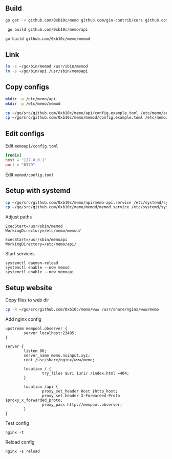 ## Build
```bash
go get -v github.com/0xb10c/memo github.com/gin-contrib/cors github.com/gin-contrib/gzip github.com/gin-gonic/gin github.com/json-iterator/go
```

```bash
 go build github.com/0xb10c/memo/api
```

```bash
go build github.com/0xb10c/memo/memod
```

## Link
```bash
ln -s ~/go/bin/memod /usr/sbin/memod
ln -s ~/go/bin/api /usr/sbin/memoapi
```

## Copy configs
```bash
mkdir -p /etc/memo/api
mkdir -p /etc/memo/memod

cp ~/go/src/github.com/0xb10c/memo/api/config.example.toml /etc/memo/api/config.toml
cp ~/go/src/github.com/0xb10c/memo/memod/config.example.toml /etc/memo/memod/config.toml
```

## Edit configs

Edit `memoapi/config.toml`
```toml
[redis]
host = "127.0.0.1"
port = "6379"
```

Edit `memod/config.toml`

## Setup with systemd

```bash
cp ~/go/src/github.com/0xb10c/memo/api/memo-api.service /etc/systemd/system/memoapi.service
cp ~/go/src/github.com/0xb10c/memo/memod/memod.service /etc/systemd/system/memod.service
```

Adjust paths
```
ExecStart=/usr/sbin/memod
WorkingDirectory=/etc/memo/memod/
```
```
ExecStart=/usr/sbin/memoapi
WorkingDirectory=/etc/memo/api/
```

Start services
```
systemctl daemon-reload
systemctl enable --now memod
systemctl enable --now memoapi
```

## Setup website

Copy files to web dir
```bash
cp -R ~/go/src/github.com/0xb10c/memo/www /usr/share/nginx/www/memo
```

Add nginx config
```
upstream mempool.observer {
        server localhost:23485;
}

server {
        listen 80;
        server_name memo.noinput.xyz;
        root /usr/share/nginx/www/memo;

        location / {
                try_files $uri $uri/ /index.html =404;
        }

        location /api {
                proxy_set_header Host $http_host;
                proxy_set_header X-Forwarded-Proto $proxy_x_forwarded_proto;
                proxy_pass http://mempool.observer;
        }
}
```

Test config
``` 
nginx -t
```

Reload config
```
nginx -s reload
```